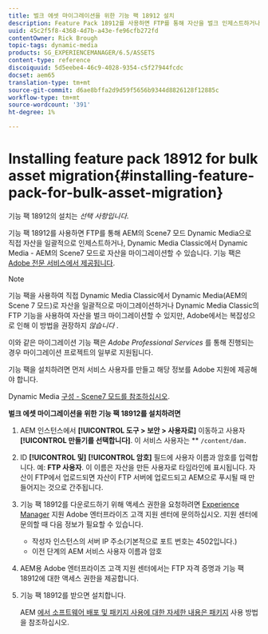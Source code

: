 ```yaml
---
title: 벌크 에셋 마이그레이션을 위한 기능 팩 18912 설치
description: Feature Pack 18912를 사용하면 FTP를 통해 자산을 벌크 인제스트하거나 Dynamic Media Classic에서 AEM의 Dynamic Media으로 자산을 마이그레이션할 수 있습니다. 이 선택적 기능 팩은 Adobe 지원으로 제공됩니다.
uuid: 45c2f5f8-4368-4d7b-a43e-fe96cfb272fd
contentOwner: Rick Brough
topic-tags: dynamic-media
products: SG_EXPERIENCEMANAGER/6.5/ASSETS
content-type: reference
discoiquuid: 5d5eebe4-46c9-4028-9354-c5f27944fcdc
docset: aem65
translation-type: tm+mt
source-git-commit: d6ae8bffa2d9d59f5656b9344d8826128f12885c
workflow-type: tm+mt
source-wordcount: '391'
ht-degree: 1%

---
```



# Installing feature pack 18912 for bulk asset migration{#installing-feature-pack-for-bulk-asset-migration}

기능 팩 18912의 설치는 *선택 사항입니다*.

기능 팩 18912를 사용하면 FTP를 통해 AEM의 Scene7 모드 Dynamic Media으로 직접 자산을 일괄적으로 인제스트하거나, Dynamic Media Classic에서 Dynamic Media - AEM의 Scene7 모드로 자산을 마이그레이션할 수 있습니다. 기능 팩은 [Adobe 전문 서비스에서 제공됩니다](https://www.adobe.com/experience-cloud/consulting-services.html).

>[!NOTE]
>
>기능 팩을 사용하여 직접 Dynamic Media Classic에서 Dynamic Media(AEM의 Scene 7 모드)로 자산을 일괄적으로 마이그레이션하거나 Dynamic Media Classic의 FTP 기능을 사용하여 자산을 벌크 마이그레이션할 수 있지만, Adobe에서는 복잡성으로 인해 이 방법을 권장하지 *않습니다* .
>
>이와 같은 마이그레이션 기능 팩은 *Adobe Professional Services* 를 통해 진행되는 경우 마이그레이션 프로젝트의 일부로 [](https://www.adobe.com/experience-cloud/consulting-services.html)지원됩니다.

기능 팩을 설치하려면 먼저 서비스 사용자를 만들고 해당 정보를 Adobe 지원에 제공해야 합니다.

Dynamic Media [구성 - Scene7 모드를 참조하십시오](/help/assets/config-dms7.md).

**벌크 에셋 마이그레이션을 위한 기능 팩 18912를 설치하려면**

1. AEM 인스턴스에서 **[!UICONTROL 도구 > 보안 > 사용자로]** 이동하고 사용자 **[!UICONTROL 만들기를 선택합니다]**. 이 서비스 사용자는 ** `/content/dam.`
1. ID **[!UICONTROL 및]** **[!UICONTROL 암호]** 필드에 사용자 이름과 암호를 입력합니다. 예: **FTP 사용자**. 이 이름은 자산을 만든 사용자로 타임라인에 표시됩니다. 자산이 FTP에서 업로드되면 자산이 FTP 서버에 업로드되고 AEM으로 푸시될 때 만들어지는 것으로 간주됩니다.
1. 기능 팩 18912를 다운로드하기 위해 액세스 권한을 요청하려면 [Experience Manager](https://helpx.adobe.com/kr/contact/enterprise-support.ec.html) 지원 Adobe 엔터프라이즈 고객 지원 센터에 문의하십시오. 지원 센터에 문의할 때 다음 정보가 필요할 수 있습니다.

   * 작성자 인스턴스의 서버 IP 주소(기본적으로 포트 번호는 4502입니다.)
   * 이전 단계의 AEM 서비스 사용자 이름과 암호

1. AEM용 Adobe 엔터프라이즈 고객 지원 센터에서는 FTP 자격 증명과 기능 팩 18912에 대한 액세스 권한을 제공합니다.
1. 기능 팩 18912를 받으면 설치합니다.

   AEM [에서 소프트웨어 배포 및 패키지 사용에 대한 자세한 내용은 패키지](/help/sites-administering/package-manager.md) 사용 방법을 참조하십시오.
